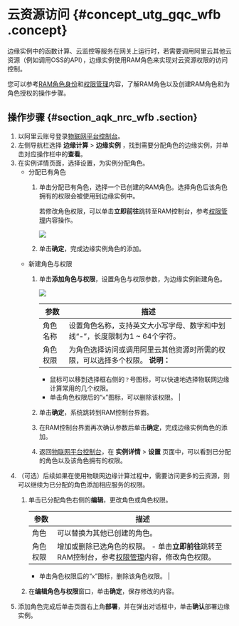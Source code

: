 # 云资源访问 {#concept_utg_gqc_wfb .concept}

边缘实例中的函数计算、云监控等服务在网关上运行时，若需要调用阿里云其他云资源（例如调用OSS的API），边缘实例使用RAM角色来实现对云资源权限的访问控制。

您可以参考[RAM角色身份](https://help.aliyun.com/document_detail/93689.html)和[权限管理](https://help.aliyun.com/document_detail/93735.html)内容，了解RAM角色以及创建RAM角色和为角色授权的操作步骤。

## 操作步骤 {#section_aqk_nrc_wfb .section}

1.  以阿里云账号登录[物联网平台控制台](http://iot.console.aliyun.com/)。
2.  左侧导航栏选择 **边缘计算** \> **边缘实例** ，找到需要分配角色的边缘实例，并单击对应操作栏中的**查看**。
3.  在实例详情页面，选择设置，为实例分配角色。
    -   分配已有角色
        1.  单击分配已有角色，选择一个已创建的RAM角色。选择角色后该角色拥有的权限会被使用到边缘实例中。

            若修改角色权限，可以单击**立即前往**跳转至RAM控制台，参考[权限管理](https://help.aliyun.com/document_detail/93735.html)内容操作。

            ![](http://static-aliyun-doc.oss-cn-hangzhou.aliyuncs.com/assets/img/64572/155409039041519_zh-CN.png)

        2.  单击**确定**，完成边缘实例角色的添加。
    -   新建角色与权限
        1.  单击**添加角色与权限**，设置角色与权限参数，为边缘实例新建角色。

            ![](http://static-aliyun-doc.oss-cn-hangzhou.aliyuncs.com/assets/img/64572/155409039038021_zh-CN.png)

            |参数|描述|
            |--|--|
            |角色名称|设置角色名称，支持英文大小写字母、数字和中划线“-”，长度限制为1 ~ 64个字符。|
            |角色权限|为角色选择访问或调用阿里云其他资源时所需的权限，可以选择多个权限。 **说明：** 

            -   鼠标可以移到选择框右侧的`？`号图标，可以快速地选择物联网边缘计算常用的几个权限。
            -   单击角色权限后的“`x`”图标，可以删除该权限。
 |

        2.  单击**确定**，系统跳转到RAM控制台界面。
        3.  在RAM控制台界面再次确认参数后单击**确定**，完成边缘实例角色的添加。
        4.  返回[物联网平台控制台](http://iot.console.aliyun.com/)，在 **实例详情** \> **设置** 页面中，可以看到已分配的角色以及该角色拥有的权限。
4.  （可选）后续如果在使用物联网边缘计算过程中，需要访问更多的云资源，则可以继续为已分配的角色添加相应服务的权限。
    1.  单击已分配角色右侧的**编辑**，更改角色或角色权限。

        |参数|描述|
        |--|--|
        |角色|可以替换为其他已创建的角色。|
        |角色权限|增加或删除已选角色的权限。         -   单击**立即前往**跳转至RAM控制台，参考[权限管理](https://help.aliyun.com/document_detail/93735.html)内容，修改角色权限。
        -   单击角色权限后的“`x`”图标，删除该角色权限。
 |

    2.  在**编辑角色与权限**窗口，单击**确定**，保存修改的内容。
5.  添加角色完成后单击页面右上角**部署**，并在弹出对话框中，单击**确认**部署边缘实例。

